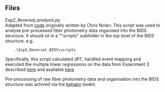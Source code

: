 ## Files

*Exp2_Reversal_analysis.py*
<br />
Adapted from [code](https://github.com/crnolan/behapy/blob/main/examples/analyse.py) originally written by Chris Nolan: 
This script was used to analyse pre-processed fiber photometry data organised into the BIDS structure. It should sit in a ""*scripts*" subfolder in the top level of the BIDS structure. e.g.
```
    .\Exp2_Reversal_BIDS\scripts
```

Specifically, this script calculated dFF, handled event mapping and executed the multiple linear regressions on the data from Experiment 2 described [here](https://doi.org/10.1101/2022.01.31.478585) and available [here](https://doi.org/10.6084/m9.figshare.19083647.v2)

Pre-processing of raw fiber photometry data and organisation into the BIDS structure was achived via the [behapy](https://github.com/crnolan/behapy/tree/main) toolkit.



    
